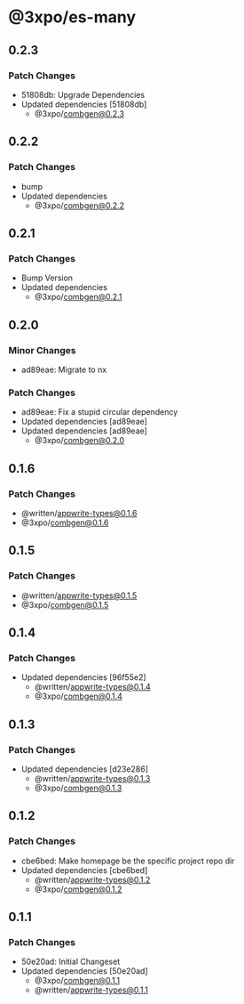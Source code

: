 # @3xpo/es-many

## 0.2.3

### Patch Changes

- 51808db: Upgrade Dependencies
- Updated dependencies [51808db]
  - @3xpo/combgen@0.2.3

## 0.2.2

### Patch Changes

- bump
- Updated dependencies
  - @3xpo/combgen@0.2.2

## 0.2.1

### Patch Changes

- Bump Version
- Updated dependencies
  - @3xpo/combgen@0.2.1

## 0.2.0

### Minor Changes

- ad89eae: Migrate to nx

### Patch Changes

- ad89eae: Fix a stupid circular dependency
- Updated dependencies [ad89eae]
- Updated dependencies [ad89eae]
  - @3xpo/combgen@0.2.0

## 0.1.6

### Patch Changes

- @written/appwrite-types@0.1.6
- @3xpo/combgen@0.1.6

## 0.1.5

### Patch Changes

- @written/appwrite-types@0.1.5
- @3xpo/combgen@0.1.5

## 0.1.4

### Patch Changes

- Updated dependencies [96f55e2]
  - @written/appwrite-types@0.1.4
  - @3xpo/combgen@0.1.4

## 0.1.3

### Patch Changes

- Updated dependencies [d23e286]
  - @written/appwrite-types@0.1.3
  - @3xpo/combgen@0.1.3

## 0.1.2

### Patch Changes

- cbe6bed: Make homepage be the specific project repo dir
- Updated dependencies [cbe6bed]
  - @written/appwrite-types@0.1.2
  - @3xpo/combgen@0.1.2

## 0.1.1

### Patch Changes

- 50e20ad: Initial Changeset
- Updated dependencies [50e20ad]
  - @3xpo/combgen@0.1.1
  - @written/appwrite-types@0.1.1
